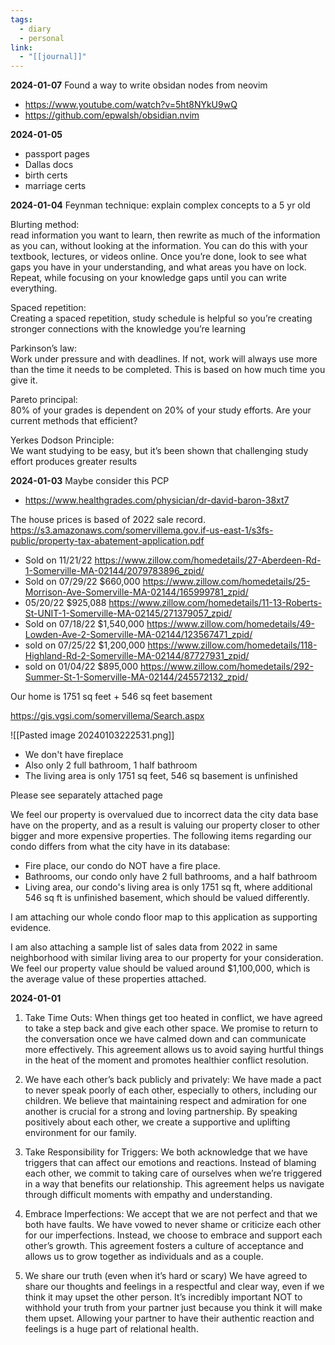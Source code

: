 ```yaml
---
tags:
  - diary
  - personal
link:
  - "[[journal]]"
---
```

**2024-01-07**
Found a way to write obsidan nodes from neovim
- https://www.youtube.com/watch?v=5ht8NYkU9wQ
- https://github.com/epwalsh/obsidian.nvim

**2024-01-05**
- passport pages
- Dallas docs
- birth certs
- marriage certs

**2024-01-04**
Feynman technique: explain complex concepts to a 5 yr old  
  
Blurting method:  
read information you want to learn, then rewrite as much of the information as you can, without looking at the information. You can do this with your textbook, lectures, or videos online. Once you’re done, look to see what gaps you have in your understanding, and what areas you have on lock. Repeat, while focusing on your knowledge gaps until you can write everything.  
  
Spaced repetition:  
Creating a spaced repetition, study schedule is helpful so you’re creating stronger connections with the knowledge you’re learning  
  
Parkinson’s law:  
Work under pressure and with deadlines. If not, work will always use more than the time it needs to be completed. This is based on how much time you give it.  
  
Pareto principal:  
80% of your grades is dependent on 20% of your study efforts. Are your current methods that efficient?  
  
Yerkes Dodson Principle:  
We want studying to be easy, but it’s been shown that challenging study effort produces greater results

**2024-01-03**
Maybe consider this PCP
- https://www.healthgrades.com/physician/dr-david-baron-38xt7

The house prices is based of 2022 sale record.
https://s3.amazonaws.com/somervillema.gov.if-us-east-1/s3fs-public/property-tax-abatement-application.pdf
- Sold on 11/21/22 https://www.zillow.com/homedetails/27-Aberdeen-Rd-1-Somerville-MA-02144/2079783896_zpid/
- Sold on 07/29/22 $660,000 https://www.zillow.com/homedetails/25-Morrison-Ave-Somerville-MA-02144/165999781_zpid/
- 05/20/22 $925,088 https://www.zillow.com/homedetails/11-13-Roberts-St-UNIT-1-Somerville-MA-02145/271379057_zpid/
- Sold on 07/18/22 $1,540,000 https://www.zillow.com/homedetails/49-Lowden-Ave-2-Somerville-MA-02144/123567471_zpid/
- sold on 07/25/22 $1,200,000 https://www.zillow.com/homedetails/118-Highland-Rd-2-Somerville-MA-02144/87727931_zpid/
- sold on 01/04/22 $895,000 https://www.zillow.com/homedetails/292-Summer-St-1-Somerville-MA-02144/245572132_zpid/

Our home is 1751 sq feet + 546 sq feet basement 

https://gis.vgsi.com/somervillema/Search.aspx

![[Pasted image 20240103222531.png]]

- We don't have fireplace
- Also only 2 full bathroom, 1 half bathroom
- The living area is only 1751 sq feet, 546 sq basement is unfinished

Please see separately attached page

We feel our property is overvalued due to incorrect data the city data base have on the property, and as a result is valuing our property closer to other bigger and more expensive properties.
The following items regarding our condo differs from what the city have in its database:
- Fire place, our condo do NOT have a fire place.
- Bathrooms, our condo only have 2 full bathrooms, and a half bathroom
- Living area, our condo's living area is only 1751 sq ft, where additional 546 sq ft is unfinished basement, which should be valued differently.
 
I am attaching our whole condo floor map to this application as supporting evidence.

I am also attaching a sample list of sales data from 2022 in same neighborhood with similar living area to our property for your consideration. We feel our property value should be valued around $1,100,000, which is the average value of these properties attached.

**2024-01-01**
  
1. Take Time Outs: When things get too heated in conflict, we have agreed to take a step back and give each other space. We promise to return to the conversation once we have calmed down and can communicate more effectively. This agreement allows us to avoid saying hurtful things in the heat of the moment and promotes healthier conflict resolution.  

2. We have each other’s back publicly and privately: We have made a pact to never speak poorly of each other, especially to others, including our children. We believe that maintaining respect and admiration for one another is crucial for a strong and loving partnership. By speaking positively about each other, we create a supportive and uplifting environment for our family.  
  
3. Take Responsibility for Triggers: We both acknowledge that we have triggers that can affect our emotions and reactions. Instead of blaming each other, we commit to taking care of ourselves when we’re triggered in a way that benefits our relationship. This agreement helps us navigate through difficult moments with empathy and understanding.  

4. Embrace Imperfections: We accept that we are not perfect and that we both have faults. We have vowed to never shame or criticize each other for our imperfections. Instead, we choose to embrace and support each other’s growth. This agreement fosters a culture of acceptance and allows us to grow together as individuals and as a couple.  

5. We share our truth (even when it’s hard or scary) We have agreed to share our thoughts and feelings in a respectful and clear way, even if we think it may upset the other person. It’s incredibly important NOT to withhold your truth from your partner just because you think it will make them upset. Allowing your partner to have their authentic reaction and feelings is a huge part of relational health.